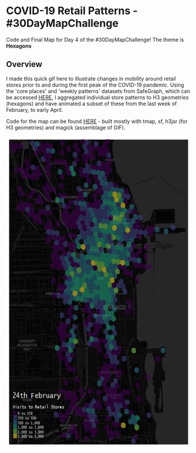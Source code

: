 # COVID-19 Retail Patterns - #30DayMapChallenge

Code and Final Map for Day 4 of the #30DayMapChallenge! The theme is **Hexagons**

## Overview

I made this quick gif here to illustrate changes in mobility around retail stores prior to and during the first peak of the COVID-19 pandemic. Using the 'core places' and 'weekly patterns' datasets from SafeGraph, which can be accessed [HERE](https://www.safegraph.com/covid-19-data-consortium), I aggregated individual store patterns to H3 geometries (hexagons) and have animated a subset of these from the last week of February, to early April.

Code for the map can be found [HERE](Patterns_Hexmap.R) - built mostly with tmap, sf, h3jsr (for H3 geometries) and magick (assemblage of GIF).


   <p align="center">
  <img width="600" height="850" src="retailpatterns_hexmap.gif">
</p>
